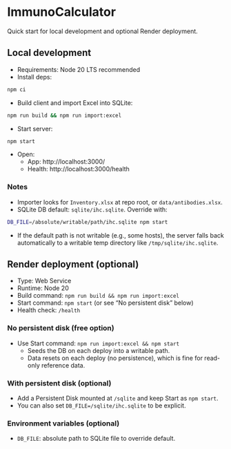 # ImmunoCalculator

Quick start for local development and optional Render deployment.

## Local development

- Requirements: Node 20 LTS recommended
- Install deps:

```bash
npm ci
```

- Build client and import Excel into SQLite:

```bash
npm run build && npm run import:excel
```

- Start server:

```bash
npm start
```

- Open:
  - App: http://localhost:3000/
  - Health: http://localhost:3000/health

### Notes
- Importer looks for `Inventory.xlsx` at repo root, or `data/antibodies.xlsx`.
- SQLite DB default: `sqlite/ihc.sqlite`. Override with:

```bash
DB_FILE=/absolute/writable/path/ihc.sqlite npm start
```

- If the default path is not writable (e.g., some hosts), the server falls back automatically to a writable temp directory like `/tmp/sqlite/ihc.sqlite`.

## Render deployment (optional)

- Type: Web Service
- Runtime: Node 20
- Build command: `npm run build && npm run import:excel`
- Start command: `npm start` (or see “No persistent disk” below)
- Health check: `/health`

### No persistent disk (free option)
- Use Start command: `npm run import:excel && npm start`
  - Seeds the DB on each deploy into a writable path.
  - Data resets on each deploy (no persistence), which is fine for read-only reference data.

### With persistent disk (optional)
- Add a Persistent Disk mounted at `/sqlite` and keep Start as `npm start`.
- You can also set `DB_FILE=/sqlite/ihc.sqlite` to be explicit.

### Environment variables (optional)
- `DB_FILE`: absolute path to SQLite file to override default.
